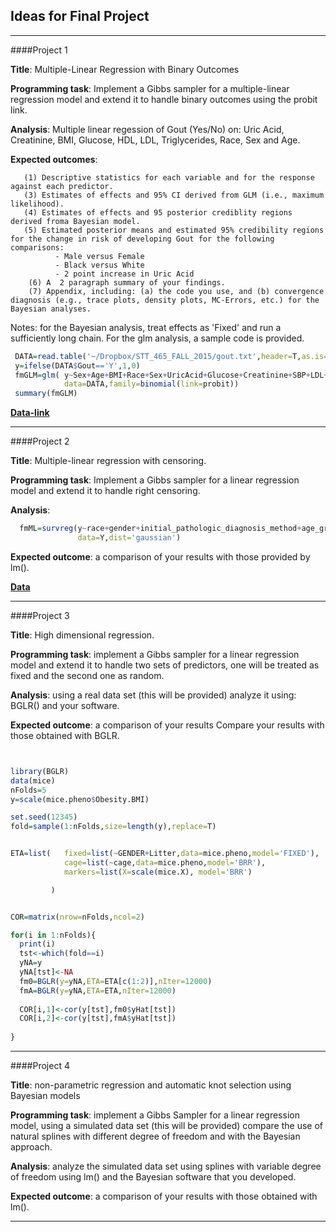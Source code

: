 ## Ideas for Final Project
-----------------------------------------------------------------------------------------------------	
####Project 1	

   **Title**: Multiple-Linear Regression with Binary Outcomes

   **Programming task**: Implement a Gibbs sampler for a multiple-linear regression model and extend it to handle binary outcomes using the probit link.

   **Analysis**:  Multiple linear regession of Gout (Yes/No) on: Uric Acid, Creatinine, BMI, Glucose, HDL, LDL, Triglycerides, Race, Sex and Age. 
    
   **Expected outcomes**: 
      
       (1) Descriptive statistics for each variable and for the response against each predictor.
       (3) Estimates of effects and 95% CI derived from GLM (i.e., maximum likelihood).
       (4) Estimates of effects and 95 posterior crediblity regions derived froma Bayesian model.
       (5) Estimated posterior means and estimated 95% credibility regions for the change in risk of developing Gout for the following comparisons:
              - Male versus Female
              - Black versus White
              - 2 point increase in Uric Acid
        (6) A  2 paragraph summary of your findings.
        (7) Appendix, including: (a) the code you use, and (b) convergence diagnosis (e.g., trace plots, density plots, MC-Errors, etc.) for the Bayesian analyses.
        
Notes: for the Bayesian analysis, treat effects as 'Fixed' and run a sufficiently long chain. For the glm analysis, a sample code is provided. 
   
  
```R
 DATA=read.table('~/Dropbox/STT_465_FALL_2015/gout.txt',header=T,as.is=T)
 y=ifelse(DATA$Gout=='Y',1,0)
 fmGLM=glm( y~Sex+Age+BMI+Race+Sex+UricAcid+Glucose+Creatinine+SBP+LDL+HDL+SBP+Triglycerides,
            data=DATA,family=binomial(link=probit))
 summary(fmGLM)
```
              
   **[Data-link](https://www.dropbox.com/s/ho3p0uwohjnoln3/gout.txt?dl=0)**

-----------------------------------------------------------------------------------------------------	
####Project 2	

**Title**: Multiple-linear regression with censoring.

**Programming task**: Implement a Gibbs sampler for a linear regression model and extend it to handle right censoring.

**Analysis**: 
```R
  fmML=survreg(y~race+gender+initial_pathologic_diagnosis_method+age_group10,
               data=Y,dist='gaussian')
```
**Expected outcome**: a comparison of your results with those provided by lm().

**[Data](https://www.dropbox.com/s/1rw7s4z1ta3kehy/DATA_STT465.RData?dl=0)**

-----------------------------------------------------------------------------------------------------	

####Project 3	
									

**Title**: High dimensional regression.

**Programming task**: implement a Gibbs sampler for a linear regression model and extend it to handle two sets of predictors, one will be treated as fixed and the second one as random.

**Analysis**:   using a real data set (this will be provided) analyze it using: BGLR() and your software.

**Expected outcome**: a comparison of your results Compare your results with those obtained with BGLR.
```R


library(BGLR)
data(mice)
nFolds=5
y=scale(mice.pheno$Obesity.BMI)

set.seed(12345)
fold=sample(1:nFolds,size=length(y),replace=T)


ETA=list(   fixed=list(~GENDER+Litter,data=mice.pheno,model='FIXED'),
            cage=list(~cage,data=mice.pheno,model='BRR'),
            markers=list(X=scale(mice.X), model='BRR')

         )


COR=matrix(nrow=nFolds,ncol=2)

for(i in 1:nFolds){
  print(i)
  tst<-which(fold==i)
  yNA=y
  yNA[tst]<-NA
  fm0=BGLR(y=yNA,ETA=ETA[c(1:2)],nIter=12000)
  fmA=BGLR(y=yNA,ETA=ETA,nIter=12000)
  
  COR[i,1]<-cor(y[tst],fm0$yHat[tst])
  COR[i,2]<-cor(y[tst],fmA$yHat[tst])
  
}

```

-----------------------------------------------------------------------------------------------------	
####Project 4	

**Title**: non-parametric regression and automatic knot selection using Bayesian models

**Programming task**: implement a Gibbs Sampler for a linear regression model, using a simulated data set (this will be provided) compare the use of natural splines with different degree of freedom and with the Bayesian approach.

**Analysis**:   analyze the simulated data set using splines with variable degree of freedom using lm() and the Bayesian software that you developed. 

**Expected outcome**: a comparison of your results  with those obtained with lm().


-----------------------------------------------------------------------------------------------------	
